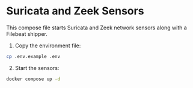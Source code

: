 # Suricata and Zeek Sensors

This compose file starts Suricata and Zeek network sensors along with a Filebeat shipper.

1. Copy the environment file:

```bash
cp .env.example .env
```

2. Start the sensors:

```bash
docker compose up -d
```
